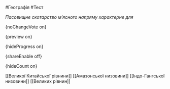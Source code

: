 #Географія #Тест

*Пасовищне скотарство м’ясного напряму характерне для*

{noChangeVote on}

{preview on}

{hideProgress on}

{shareEnable off}

{hideCount on}

[[Великої Китайської рівнини]]
[[Амазонської низовини]]
[[Індо-Гангської низовини]]
[[Великих рівнин]]
